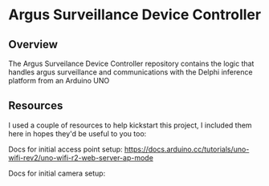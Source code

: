 # Argus Surveillance Device Controller

## Overview

The Argus Surveilance Device Controller repository contains the logic that handles argus surveillance and communications with the Delphi inference platform from an Arduino UNO

## Resources 

I used a couple of resources to help kickstart this project, I included them here in hopes they'd be useful to you too:

Docs for initial access point setup: https://docs.arduino.cc/tutorials/uno-wifi-rev2/uno-wifi-r2-web-server-ap-mode

Docs for initial camera setup: 